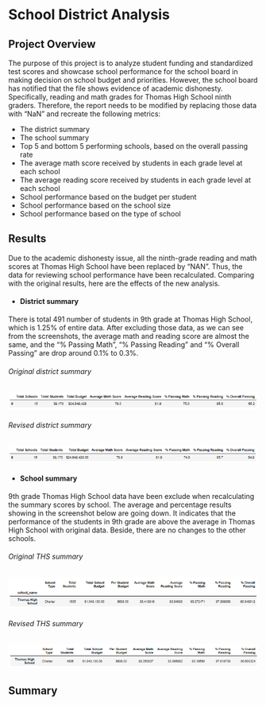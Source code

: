 # School District Analysis

## Project Overview
The purpose of this project is to analyze student funding and standardized test scores and showcase school performance for the school board in making decision on school budget and priorities. 
However, the school board has notified that the file shows evidence of academic dishonesty. Specifically, reading and math grades for Thomas High School ninth graders. Therefore, the report needs to be modified by replacing those data with “NaN” and recreate the following metrics:

-	The district summary
-	The school summary
-	Top 5 and bottom 5 performing schools, based on the overall passing rate
-	The average math score received by students in each grade level at each school
-	The average reading score received by students in each grade level at each school
-	School performance based on the budget per student
-	School performance based on the school size 
-	School performance based on the type of school

## Results
Due to the academic dishonesty issue, all the ninth-grade reading and math scores at Thomas High School have been replaced by “NAN”.  Thus, the data for reviewing school performance have been recalculated. Comparing with the original results, here are the effects of the new analysis.

- #### District summary
There is total 491 number of students in 9th grade at Thomas High School, which is 1.25% of entire data. After excluding those data, as we can see from the screenshots, the average math and reading score are almost the same, and the “% Passing Math”, “% Passing Reading” and “% Overall Passing” are drop around 0.1% to 0.3%.

###### Original district summary 
![](https://github.com/BessHung/School_District_Analysis/blob/158fd1bb78402b63631e95c09dfd11d52290bbb1/Resources/District%20summary_original.png)
###### Revised district summary 
![](https://github.com/BessHung/School_District_Analysis/blob/31902f7ae327f1270577eae65eeb5c2e18c369b3/Resources/District%20summary_modified.png)

- #### School summary
9th grade Thomas High School data have been exclude when recalculating the summary scores by school. The average and percentage results showing in the screenshot below are going down. It indicates that the performance of the students in 9th grade are above the average in Thomas High School with original data. Beside, there are no changes to the other schools.
###### Original THS summary 
![](https://github.com/BessHung/School_District_Analysis/blob/bb1d7c1c94f3e5fed306fa5bd65d25e59205ea65/Resources/THS%20summary_original.png)
###### Revised THS summary
![](https://github.com/BessHung/School_District_Analysis/blob/31902f7ae327f1270577eae65eeb5c2e18c369b3/Resources/THS%20summary_modified.png)

## Summary
